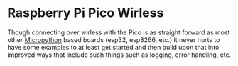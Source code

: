 # Raspberry Pi Pico Wirless

Though connecting over wirless with the Pico is as straight forward as most other [Micropython](https://micropython.org/) based boards (esp32, esp8266, etc.) it never hurts to have some examples to at least get started and then build upon that into improved ways that include such things such as logging, error handling, etc.